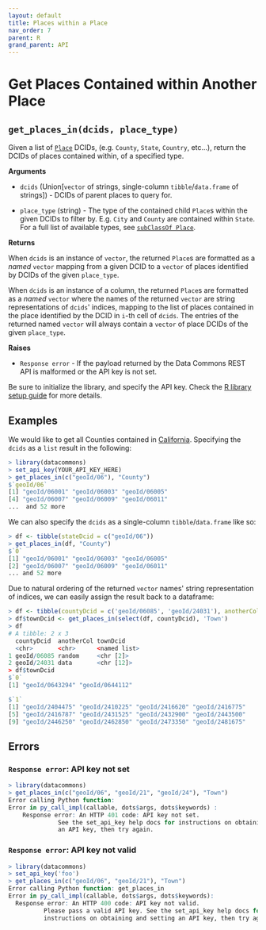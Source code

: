 ```yaml
---
layout: default
title: Places within a Place
nav_order: 7
parent: R
grand_parent: API
---
```


# Get Places Contained within Another Place

## `get_places_in(dcids, place_type)`

Given a list of [`Place`](https://browser.datacommons.org/kg?dcid=Place) DCIDs,
(e.g. `County`, `State`, `Country`, etc...), return the DCIDs of places
contained within, of a specified type.


**Arguments**

* `dcids` (Union[`vector` of strings, single-column `tibble`/`data.frame` of strings]) - DCIDs of parent places to query for.

* `place_type` (string) - The type of the contained child `Place`s within the given
    DCIDs to filter by. E.g. `City` and `County` are contained within `State`. For a
    full list of available types, see [`subClassOf Place`](https://browser.datacommons.org/kg?dcid=Place).

**Returns**

When `dcids` is an instance of `vector`, the returned `Place`s are formatted as
a *named* `vector` mapping from a given DCID to a `vector` of places identified
by DCIDs of the given `place_type`.

When `dcids` is an instance of a column, the returned `Place`s are formatted as
a *named* `vector` where the names of the returned `vector` are string
representations of `dcids`' indices, mapping to the list of places contained in
the place identified by the DCID in `i`-th cell of `dcids`. The entries of the
returned named `vector` will always contain a `vector` of place DCIDs of the
given `place_type`.

**Raises**

* `Response error` - If the payload returned by the Data Commons REST API is malformed or the API key is not set.

Be sure to initialize the library, and specify the API key. Check the [R library setup guide](/api/r/) for more details.

## Examples

We would like to get all Counties contained in
[California](https://browser.datacommons.org/kg?dcid=geoId/06). Specifying the
`dcids` as a `list` result in the following:

```r
> library(datacommons)
> set_api_key(YOUR_API_KEY_HERE)
> get_places_in(c("geoId/06"), "County")
$`geoId/06`
[1] "geoId/06001" "geoId/06003" "geoId/06005"
[4] "geoId/06007" "geoId/06009" "geoId/06011"
...  and 52 more
```

We can also specify the `dcids` as a single-column `tibble`/`data.frame` like so:

```r
> df <- tibble(stateDcid = c("geoId/06"))
> get_places_in(df, "County")
$`0`
[1] "geoId/06001" "geoId/06003" "geoId/06005"
[2] "geoId/06007" "geoId/06009" "geoId/06011"
... and 52 more
```

Due to natural ordering of the returned `vector` names' string representation of
indices, we can easily assign the result back to a dataframe:

```r
> df <- tibble(countyDcid = c('geoId/06085', 'geoId/24031'), anotherCol = c('random', 'data'))
> df$townDcid <- get_places_in(select(df, countyDcid), 'Town')
> df
# A tibble: 2 x 3
  countyDcid  anotherCol townDcid    
  <chr>       <chr>      <named list>
1 geoId/06085 random     <chr [2]>   
2 geoId/24031 data       <chr [12]>  
> df$townDcid
$`0`
[1] "geoId/0643294" "geoId/0644112"

$`1`
[1] "geoId/2404475" "geoId/2410225" "geoId/2416620" "geoId/2416775"
[5] "geoId/2416787" "geoId/2431525" "geoId/2432900" "geoId/2443500"
[9] "geoId/2446250" "geoId/2462850" "geoId/2473350" "geoId/2481675"
```

## Errors

### `Response error`: API key not set

```r
> library(datacommons)
> get_places_in(c("geoId/06", "geoId/21", "geoId/24"), "Town")
Error calling Python function:
Error in py_call_impl(callable, dots$args, dots$keywords) : 
	Response error: An HTTP 401 code: API key not set.
	          See the set_api_key help docs for instructions on obtaining and setting
	          an API key, then try again.
```

### `Response error`: API key not valid

```r
> library(datacommons)
> set_api_key('foo')
> get_places_in(c("geoId/06", "geoId/21"), "Town")
Error calling Python function: get_places_in
Error in py_call_impl(callable, dots$args, dots$keywords): 
  Response error: An HTTP 400 code: API key not valid.
          Please pass a valid API key. See the set_api_key help docs for
          instructions on obtaining and setting an API key, then try again.
```
